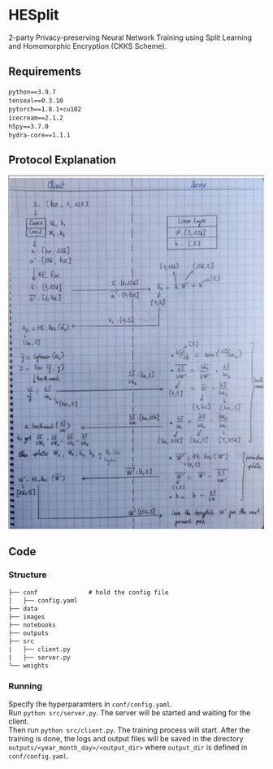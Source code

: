 # HESplit
2-party Privacy-preserving Neural Network Training using Split Learning and Homomorphic Encryption (CKKS Scheme).

## Requirements
`python==3.9.7`  
`tenseal==0.3.10`  
`pytorch==1.8.1+cu102`  
`icecream==2.1.2`  
`h5py==3.7.0`  
`hydra-core==1.1.1`  

## Protocol Explanation
![protocol](./images/protocol.png)

## Code
### Structure
```
├── conf              # hold the config file
│   ├── config.yaml 
├── data  
├── images 
├── notebooks 
├── outputs
├── src  
|   ├── client.py
|   ├── server.py
└── weights
 ```

### Running
Specify the hyperparamters in `conf/config.yaml`.  
Run `python src/server.py`. The server will be started and waiting for the client.  
Then run `python src/client.py`. The training process will start.
After the training is done, the logs and output files will be saved in the directory `outputs/<year_month_day>/<output_dir>` where `output_dir` is defined in `conf/config.yaml`.